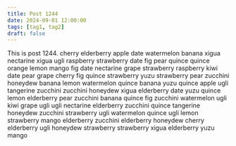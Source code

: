 ```yaml
---
title: Post 1244
date: 2024-09-01 12:00:00
tags: [tag1, tag2]
draft: false
---
```

This is post 1244.
cherry
elderberry
apple
date
watermelon
banana
xigua
nectarine
xigua
ugli
raspberry
strawberry
date
fig
pear
quince
quince
orange
lemon
mango
fig
date
nectarine
grape
strawberry
raspberry
kiwi
date
pear
grape
cherry
fig
quince
strawberry
yuzu
strawberry
pear
zucchini
honeydew
banana
lemon
watermelon
quince
banana
yuzu
quince
apple
ugli
tangerine
zucchini
zucchini
honeydew
xigua
elderberry
date
yuzu
quince
lemon
elderberry
pear
zucchini
banana
quince
fig
zucchini
watermelon
ugli
kiwi
grape
ugli
ugli
nectarine
elderberry
zucchini
quince
tangerine
honeydew
zucchini
strawberry
ugli
watermelon
quince
ugli
lemon
strawberry
mango
elderberry
zucchini
elderberry
honeydew
cherry
elderberry
ugli
honeydew
strawberry
strawberry
xigua
elderberry
yuzu
mango
